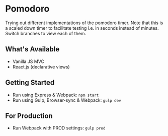 # Pomodoro

Trying out different implementations of the pomodoro timer. Note that this is a scaled down timer to facilitate testing i.e. in seconds instead of minutes. Switch branches to view each of them.

## What's Available
- Vanilla JS MVC
- React.js (declarative views)

## Getting Started
- Run using Express & Webpack: `npm start`
- Run using Gulp, Browser-sync & Webpack: `gulp dev`

## For Production
- Run Webpack with PROD settings: `gulp prod`
